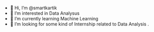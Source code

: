 - 👋 Hi, I’m @smartkartik
- 👀 I’m interested in Data Analysus
- 🌱 I’m currently learning Machine Learning
- 💞️ I’m looking for some kind of Internship related to Data Analysis
.

<!---
smartkartik/smartkartik is a ✨ special ✨ repository because its `README.md` (this file) appears on your GitHub profile.
You can click the Preview link to take a look at your changes.
--->
